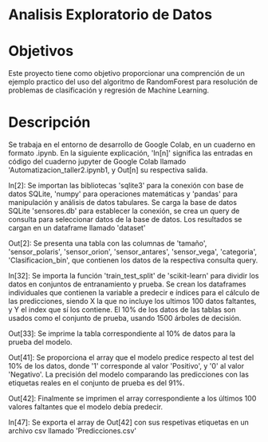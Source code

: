 # Analisis Exploratorio de Datos

# Objetivos
Este proyecto tiene como objetivo proporcionar una comprención de un ejemplo practico del uso del algoritmo de RandomForest 
para resolución de problemas de clasificación y regresión de Machine Learning.

# Descripción
Se trabaja en el entorno de desarrollo de Google Colab, en un cuaderno en formato .ipynb. En la siguiente explicación, 'In[n]' significa las entradas en código del cuaderno jupyter de Google Colab llamado 'Automatizacion_taller2.ipynb1, y Out[n] su respectiva salida.

In[2]: Se importan las bibliotecas 'sqlite3' para la conexión con base de datos SQLite, 'numpy' para operaciones matemáticas y 'pandas' para manipulación y análisis de datos tabulares.
Se carga la base de datos SQLite 'sensores.db' para establecer la conexión, se crea un query de consulta para seleccionar datos de la base de datos.
Los resultados se cargan en un dataframe llamado 'dataset'

Out[2]: Se presenta una tabla con las columnas de 'tamaño', 'sensor_polaris',	'sensor_orion',	'sensor_antares',	'sensor_vega',	'categoria',	'Clasificacion_bin', que contienen los datos de la respectiva consulta query.

In[32]: Se importa la función 'train_test_split' de 'scikit-learn' para dividir los datos en conjuntos de entranamiento y prueba.
Se crean los dataframes individuales que contienen la variable a predecir e índices para el cálculo de las predicciones, siendo X la  que no incluye los ultimos 100 datos faltantes, y Y el index que sí los contiene. El 10% de los datos de las tablas son usados como el conjunto de prueba, usando 1500 árboles de decisión.

Out[33]: Se imprime la tabla correspondiente al 10% de datos para la prueba del modelo.

Out[41]: Se proporciona el array que el modelo predice respecto al test del 10% de los datos, donde '1' corresponde al valor 'Positivo', y '0' al valor 'Negativo'. La precisión del modelo comparando las predicciones con las etiquetas reales en el conjunto de prueba es del 91%.

Out[42]: Finalmente se imprimen el array correspondiente a los últimos 100 valores faltantes que el modelo debía predecir.

In[47]: Se exporta el array de Out[42] con sus respetivas etiquetas en un archivo csv llamado 'Predicciones.csv'
